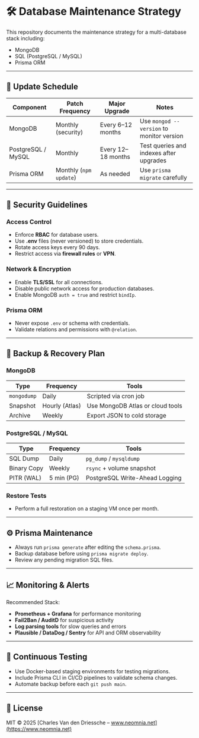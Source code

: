 # 🛠️ Database Maintenance Strategy

This repository documents the maintenance strategy for a multi-database stack including:
- MongoDB
- SQL (PostgreSQL / MySQL)
- Prisma ORM

---

## 📅 Update Schedule

| Component  | Patch Frequency | Major Upgrade | Notes |
|------------|------------------|----------------|-------|
| MongoDB    | Monthly (security) | Every 6–12 months | Use `mongod --version` to monitor version |
| PostgreSQL / MySQL | Monthly | Every 12–18 months | Test queries and indexes after upgrades |
| Prisma ORM | Monthly (`npm update`) | As needed | Use `prisma migrate` carefully |

---

## 🔐 Security Guidelines

### Access Control
- Enforce **RBAC** for database users.
- Use **.env** files (never versioned) to store credentials.
- Rotate access keys every 90 days.
- Restrict access via **firewall rules** or **VPN**.

### Network & Encryption
- Enable **TLS/SSL** for all connections.
- Disable public network access for production databases.
- Enable MongoDB `auth = true` and restrict `bindIp`.

### Prisma ORM
- Never expose `.env` or schema with credentials.
- Validate relations and permissions with `@relation`.

---

## 💾 Backup & Recovery Plan

### MongoDB
| Type       | Frequency   | Tools                    |
|------------|-------------|--------------------------|
| `mongodump` | Daily      | Scripted via cron job    |
| Snapshot   | Hourly (Atlas) | Use MongoDB Atlas or cloud tools |
| Archive    | Weekly      | Export JSON to cold storage |

### PostgreSQL / MySQL
| Type       | Frequency   | Tools                         |
|------------|-------------|-------------------------------|
| SQL Dump   | Daily       | `pg_dump` / `mysqldump`       |
| Binary Copy | Weekly     | `rsync` + volume snapshot     |
| PITR (WAL) | 5 min (PG)  | PostgreSQL Write-Ahead Logging |

### Restore Tests
- Perform a full restoration on a staging VM once per month.

---

## ⚙️ Prisma Maintenance

- Always run `prisma generate` after editing the `schema.prisma`.
- Backup database before using `prisma migrate deploy`.
- Review any pending migration SQL files.

---

## 📈 Monitoring & Alerts

Recommended Stack:
- **Prometheus + Grafana** for performance monitoring
- **Fail2Ban / AuditD** for suspicious activity
- **Log parsing tools** for slow queries and errors
- **Plausible / DataDog / Sentry** for API and ORM observability

---

## 🧪 Continuous Testing

- Use Docker-based staging environments for testing migrations.
- Include Prisma CLI in CI/CD pipelines to validate schema changes.
- Automate backup before each `git push main`.

---

## 📜 License

MIT © 2025 [Charles Van den Driessche – www.neomnia.net](https://www.neomnia.net)


